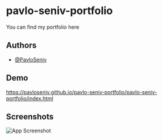 # pavlo-seniv-portfolio

You can find my portfolio here

## Authors

- [@PavloSeniv](https://github.com/PavloSeniv)

## Demo

https://pavloseniv.github.io/pavlo-seniv-portfolio/pavlo-seniv-portfolio/index.html

## Screenshots

![App Screenshot](https://via.placeholder.com/468x300?text=App+Screenshot+Here)
